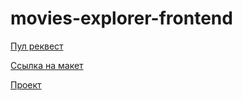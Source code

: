 # movies-explorer-frontend

[Пул реквест](https://github.com/Taashev/movies-explorer-frontend/pull/2)

[Ссылка на макет](https://www.figma.com/file/xYc0lf5DgCURkbd3Vep7KT/Diploma?node-id=891%3A3857)

[Проект](https://movies-explorer.taashev92.ru)

